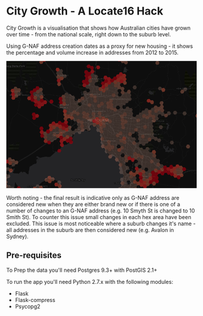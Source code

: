 # City Growth - A Locate16 Hack
City Growth is a visualisation that shows how Australian cities have grown over time - from the national scale, right down to the suburb level.

Using G-NAF address creation dates as a proxy for new housing - it shows the percentage and volume increase in addresses from 2012 to 2015.

![locate16-hack-image.png](https://github.com/minus34/locate16-hack/blob/master/locate16-hack-image.png "New addresses around Melbourne")

Worth noting - the final result is indicative only as G-NAF address are considered new when they are either brand new or if there is one of a number of changes to an G-NAF address (e.g. 10 Smyth St is changed to 10 Smith St). To counter this issue small changes in each hex area have been excluded. This issue is most noticeable where a suburb changes it's name - all addresses in the suburb are then considered new (e.g. Avalon in Sydney).

## Pre-requisites

To Prep the data you'll need Postgres 9.3+ with PostGIS 2.1+

To run the app you'll need Python 2.7.x with the following modules:
* Flask
* Flask-compress
* Psycopg2
